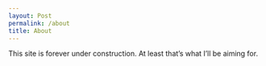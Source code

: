 ```yaml
---
layout: Post
permalink: /about
title: About
---
```


This site is forever under construction. At least that’s what I’ll be aiming for.